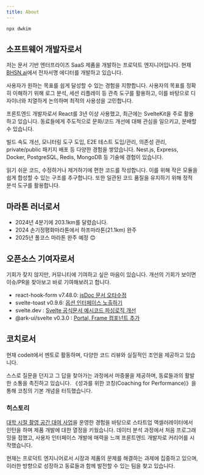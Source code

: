 ```yaml
---
title: About
---
```


<!--
This content will be displayed at the top of the index page.
You can leave this empty if you don't want to show any content.
-->

```sh
npx dwkim
```

## 소프트웨어 개발자로서

저는 문서 기반 엔터프라이즈 SaaS 제품을 개발하는 프로덕트 엔지니어입니다. 현재 [BHSN.ai](https://bhsn.ai)에서 전자서명 에디터를 개발하고 있습니다.

사용자가 원하는 목표를 쉽게 달성할 수 있는 경험을 지향합니다. 사용자의 목표를 정확히 이해하기 위해 로그 분석, 세션 리플레이 등 관측 도구를 활용하고, 이를 바탕으로 디자이너와 치열하게 논의하며 최적의 사용성을 고민합니다.

프론트엔드 개발자로서 React를 3년 이상 사용했고, 최근에는 SvelteKit을 주로 활용하고 있습니다. 동료들에게 주도적으로 문화/코드 개선에 대해 관심을 일으키고, 분배할 수 있습니다.

빌드 속도 개선, 모니터링 도구 도입, E2E 테스트 도입/관리, 의존성 관리, private/public 패키지 배포 등 다양한 경험을 쌓았습니다. Nest.js, Express, Docker, PostgreSQL, Redis, MongoDB 등 기술에 경험이 있습니다.

읽기 쉬운 코드, 수정하거나 제거하기에 편한 코드를 작성합니다. 이를 위해 작은 모듈을 쉽게 합성할 수 있는 구조를 추구합니다. 또한 일관된 코드 품질을 유지하기 위해 정적 분석 도구를 활용합니다.

## 마라톤 러너로서

- 2024년 4분기에 203.1km를 달렸습니다.
- 2024 손기정평화마라톤에서 하프마라톤(21.1km) 완주
- 2025년 풀코스 마라톤 완주 예정 😊

## 오픈소스 기여자로서

기회가 잦지 않지만, 커뮤니티에 기여하고 싶은 마음이 있습니다. 개선의 기회가 보이면 이슈/PR을 찾아보고 바로 기여해보려고 합니다.

- react-hook-form v7.48.0: [jsDoc 문서 오타수정](https://github.com/react-hook-form/react-hook-form/releases/tag/v7.48.0)
- svelte-toast v0.9.6: [옵션 인터페이스 노출하기](https://github.com/zerodevx/svelte-toast/releases/tag/v0.9.6)
- svelte.dev : [Svelte 공식문서 예시코드 파싱로직 개선](https://github.com/sveltejs/svelte.dev/commit/aa7e00e432831204c981ba886a05c47580be5336)
- @ark-ui/svelte v0.3.0 : [Portal, Frame 컴포넌트 추가](https://github.com/chakra-ui/ark/pull/3171)

## 코치로서

현재 codeit에서 멘토로 활동하며, 다양한 코드 리뷰와 실질적인 조언을 제공하고 있습니다.

스스로 질문을 던지고 그 답을 찾아가는 과정에서 마중물을 제공하며, 동료들과의 활발한 소통을 촉진하고 있습니다. 《성과를 위한 코칭(Coaching for Performance)》을 통해 코칭의 기본 개념을 터득했습니다.

### 히스토리

[대학 시절 촬영 공간 대여 사업](https://baek.co)을 운영한 경험을 바탕으로 스타트업 액셀러레이터에서 인턴을 하며 제품 개발에 대한 열정을 키웠습니다. 데이터 분석 과정에서 처음 프로그래밍을 접했고, 사용자 인터페이스 개발에 매력을 느껴 프론트엔드 개발자로 커리어를 시작했습니다.

현재는 프로덕트 엔지니어로서 시장과 제품의 문제를 해결하는 과제에 집중하고 있으며, 이러한 방향으로 성장하고 동료들과 함께 발전할 수 있는 팀을 찾고 있습니다.
